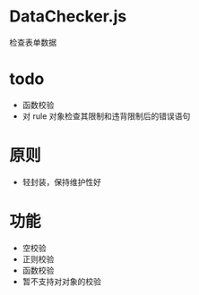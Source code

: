 # DataChecker.js
检查表单数据

# todo
+ 函数校验
+ 对 rule 对象检查其限制和违背限制后的错误语句

# 原则
+ 轻封装，保持维护性好

# 功能
+ 空校验
+ 正则校验
+ 函数校验
+ 暂不支持对对象的校验
